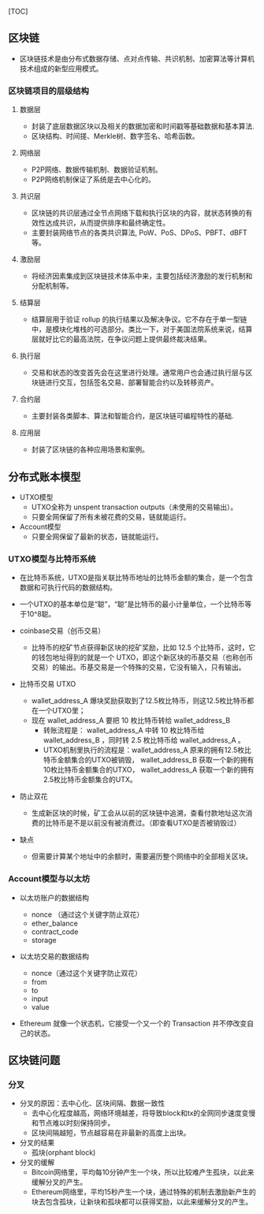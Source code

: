 [TOC]

## 区块链
- 区块链技术是由分布式数据存储、点对点传输、共识机制、加密算法等计算机技术组成的新型应用模式。

### 区块链项目的层级结构
1. 数据层
    - 封装了底层数据区块以及相关的数据加密和时间戳等基础数据和基本算法.
    - 区块结构、时间搓、Merkle树、数字签名、哈希函数。

2. 网络层
    - P2P网络、数据传输机制、数据验证机制。
    - P2P网络机制保证了系统是去中心化的。

3. 共识层
    - 区块链的共识层通过全节点网络下载和执行区块的内容，就状态转换的有效性达成共识，从而提供排序和最终确定性。
    - 主要封装网络节点的各类共识算法, PoW、PoS、DPoS、PBFT、dBFT 等。

4. 激励层
    - 将经济因素集成到区块链技术体系中来，主要包括经济激励的发行机制和分配机制等。

5. 结算层
   - 结算层用于验证 rollup 的执行结果以及解决争议。它不存在于单一型链中，是模块化堆栈的可选部分。类比一下，对于美国法院系统来说，结算层就好比它的最高法院，在争议问题上提供最终裁决结果。

6. 执行层
   - 交易和状态的改变首先会在这里进行处理。通常用户也会通过执行层与区块链进行交互，包括签名交易、部署智能合约以及转移资产。

7. 合约层
    - 主要封装各类脚本、算法和智能合约，是区块链可编程特性的基础.

8. 应用层
    - 封装了区块链的各种应用场景和案例。


## 分布式账本模型

- UTXO模型
    - UTXO全称为 unspent transaction outputs（未使用的交易输出）。
    - 只要全网保留了所有未被花费的交易，链就能运行。
- Account模型
    - 只要全网保留了最新的状态，链就能运行。

### UTXO模型与比特币系统

- 在比特币系统，UTXO是指关联比特币地址的比特币金额的集合，是一个包含数据和可执行代码的数据结构。

- 一个UTXO的基本单位是“聪”，“聪”是比特币的最小计量单位，一个比特币等于10^8聪。

- coinbase交易（创币交易）
    - 比特币的挖矿节点获得新区块的挖矿奖励，比如 12.5 个比特币，这时，它的钱包地址得到的就是一个 UTXO，即这个新区块的币基交易（也称创币交易）的输出。币基交易是一个特殊的交易，它没有输入，只有输出。

- 比特币交易 UTXO
    - wallet_address_A 爆块奖励获取到了12.5枚比特币，则这12.5枚比特币都在一个UTXO里；
    - 现在 wallet_address_A 要把 10 枚比特币转给 wallet_address_B 
        - 转账流程是： wallet_address_A 中转 10 枚比特币给 wallet_address_B ，同时转 2.5 枚比特币给 wallet_address_A 。
        - UTXO机制里执行的流程是：wallet_address_A 原来的拥有12.5枚比特币金额集合的UTXO被销毁， wallet_address_B 获取一个新的拥有10枚比特币金额集合的UTXO， wallet_address_A 获取一个新的拥有2.5枚比特币金额集合的UTX。

- 防止双花
    - 生成新区块的时候，矿工会从以前的区块链中追溯，查看付款地址这次消费的比特币是不是以前没有被消费过。（即查看UTXO是否被销毁过）

- 缺点
    - 但需要计算某个地址中的余额时，需要遍历整个网络中的全部相关区块。

### Account模型与以太坊
- 以太坊账户的数据结构
    - nonce （通过这个关键字防止双花）
    - ether_balance
    - contract_code
    - storage

- 以太坊交易的数据结构
    - nonce（通过这个关键字防止双花）
    - from
    - to
    - input
    - value

- Ethereum 就像一个状态机，它接受一个又一个的 Transaction 并不停改变自己的状态。



## 区块链问题
### 分叉
- 分叉的原因：去中心化、区块间隔、数据一致性
    - 去中心化程度越高，网络环境越差，将导致block和tx的全网同步速度变慢和节点难以时刻保持同步。
    - 区块间隔越短，节点越容易在非最新的高度上出块。
- 分叉的结果
    - 孤块(orphant block)
- 分叉的缓解
    - Bitcoin网络里，平均每10分钟产生一个块，所以比较难产生孤块，以此来缓解分叉的产生。
    - Ethereum网络里，平均15秒产生一个块，通过特殊的机制去激励新产生的块去包含孤块，让新块和孤块都可以获得奖励，以此来缓解分叉的产生。
